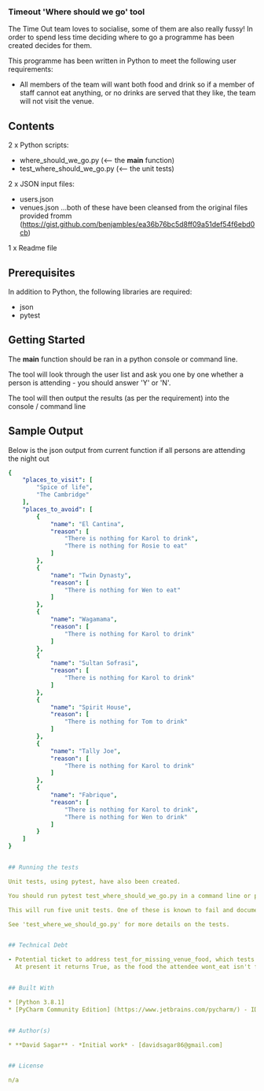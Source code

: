 ### Timeout 'Where should we go' tool ###

The Time Out team loves to socialise, some of them are also really fussy! In order to spend less time deciding where to go a programme has been created decides for them.

This programme has been written in Python to meet the following user requirements: 
- All members of the team will want both food and drink so if a member of staff cannot eat anything, or no drinks are served that they like, the team will not visit the venue.


## Contents

2 x Python scripts:
- where_should_we_go.py (<-- the __main__ function)
- test_where_should_we_go.py (<-- the unit tests)

2 x JSON input files:
- users.json
- venues.json
...both of these have been cleansed from the original files provided fromm (https://gist.github.com/benjambles/ea36b76bc5d8ff09a51def54f6ebd0cb)

1 x Readme file


## Prerequisites

In addition to Python, the following libraries are required:
- json
- pytest


## Getting Started

The __main__ function should be ran in a python console or command line.

The tool will look through the user list and ask you one by one whether a person is attending - you should answer 'Y' or 'N'.

The tool will then output the results (as per the requirement) into the console / command line


## Sample Output

Below is the json output from current function if all persons are attending the night out
```yaml
{
    "places_to_visit": [
        "Spice of life",
        "The Cambridge"
    ],
    "places_to_avoid": [
        {
            "name": "El Cantina",
            "reason": [
                "There is nothing for Karol to drink",
                "There is nothing for Rosie to eat"
            ]
        },
        {
            "name": "Twin Dynasty",
            "reason": [
                "There is nothing for Wen to eat"
            ]
        },
        {
            "name": "Wagamama",
            "reason": [
                "There is nothing for Karol to drink"
            ]
        },
        {
            "name": "Sultan Sofrasi",
            "reason": [
                "There is nothing for Karol to drink"
            ]
        },
        {
            "name": "Spirit House",
            "reason": [
                "There is nothing for Tom to drink"
            ]
        },
        {
            "name": "Tally Joe",
            "reason": [
                "There is nothing for Karol to drink"
            ]
        },
        {
            "name": "Fabrique",
            "reason": [
                "There is nothing for Karol to drink",
                "There is nothing for Wen to drink"
            ]
        }
    ]
}


## Running the tests

Unit tests, using pytest, have also been created.

You should run pytest test_where_should_we_go.py in a command line or python console.

This will run five unit tests. One of these is known to fail and documented in technical debt. 

See 'test_where_we_should_go.py' for more details on the tests.


## Technical Debt

- Potential ticket to address test_for_missing_venue_food, which tests where function 'can_attendee_eat_at_the_venue' returns a False if restaurant doesnt server any food. 
  At present it returns True, as the food the attendee wont_eat isn't found in the restaurant list, however as per the requirements, all members of the team will want food


## Built With

* [Python 3.8.1]
* [PyCharm Community Edition] (https://www.jetbrains.com/pycharm/) - IDE for Python


## Author(s)

* **David Sagar** - *Initial work* - [davidsagar86@gmail.com]


## License

n/a

